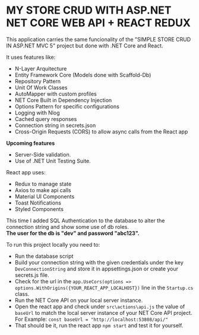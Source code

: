 # MY STORE CRUD WITH ASP.NET NET CORE WEB API + REACT REDUX 

This application carries the same funcionality of the "SIMPLE STORE CRUD IN ASP.NET MVC 5" project but done with .NET Core and React.

It uses features like:
* N-Layer Arquitecture 
* Entity Framework Core (Models done with Scaffold-Db)
* Repository Pattern
* Unit Of Work Classes
* AutoMapper with custom profiles
* NET Core Built in Dependency Injection
* Options Pattern for specific configurations
* Logging with Nlog
* Cached query responses
* Connection string in secrets.json
* Cross-Origin Requests (CORS) to allow async calls from the React app

**Upcoming features**
* Server-Side validation.
* Use of .NET Unit Testing Suite.

React app uses:
* Redux to manage state
* Axios to make api calls
* Material UI Components
* Toast Notifications
* Styled Components

This time I added SQL Authentication to the database to alter the connection string and show some use of db roles.</br>
**The user for the db is "dev" and password "abc123".**

To run this project locally you need to:
* Run the database script
* Build your connection string with the given credentials under the key `DevConnectionString` and store it in appsettings.json or create your secrets.js file.
* Check for the url in the `app.UseCors(options => options.WithOrigins({YOUR_REACT_APP_LOCALHOST})` line in the `Startup.cs` class.
* Run the NET Core API on your local server instance.
* Open the react app and check under `src\actions\api.js` the value of `baseUrl` to match the local server instance of your NET Core API project. For Example: `const baseUrl = "http://localhost:53808/api/"`
* That should be it, run the react app `npm start` and test it for yourself.
